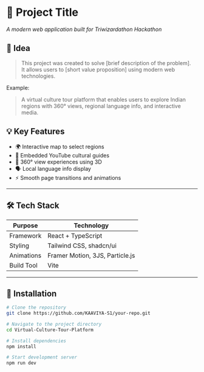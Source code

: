 # 🚀 Project Title

_A modern web application built for Triwizardathon Hackathon_

## 🧠 Idea

> This project was created to solve [brief description of the problem].  
> It allows users to [short value proposition] using modern web technologies.

Example:  
> A virtual culture tour platform that enables users to explore Indian regions with 360° views, regional language info, and interactive media.

## 💡 Key Features

- 🌍 Interactive map to select regions
- 🎥 Embedded YouTube cultural guides
- 🧭 360° view experiences using 3D
- 🗣️ Local language info display
- ⚡ Smooth page transitions and animations

---

## 🛠️ Tech Stack

| Purpose       | Technology                        |
|---------------|-----------------------------------|
| Framework     | React + TypeScript                |
| Styling       | Tailwind CSS, shadcn/ui           |
| Animations    | Framer Motion, 3JS, Particle.js   |
| Build Tool    | Vite                              |

---

## 🧪 Installation

```bash
# Clone the repository
git clone https://github.com/KAAVIYA-S1/your-repo.git

# Navigate to the project directory
cd Virtual-Culture-Tour-Platform

# Install dependencies
npm install

# Start development server
npm run dev

